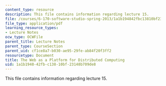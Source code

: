 ```yaml
---
content_type: resource
description: This file contains information regarding lecture 15.
file: /courses/6-170-software-studio-spring-2013/1a1b194842fbc13810bf23148b709de8_MIT6_170S13_15-dstrbtd-web.pdf
file_type: application/pdf
learning_resource_types:
- Lecture Notes
ocw_type: OCWFile
parent_title: Lecture Notes
parent_type: CourseSection
parent_uid: cf1ce8a7-b030-ae95-29fe-ab84f20f3ff2
resourcetype: Document
title: The Web as a Platform for Distributed Computing
uid: 1a1b1948-42fb-c138-10bf-23148b709de8
---
```

This file contains information regarding lecture 15.

